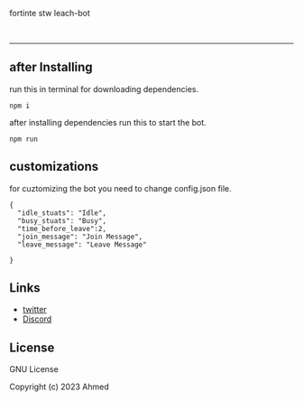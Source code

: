 


fortinte stw leach-bot 

<br />
<hr />

<h2>after Installing</h2>

run this in terminal for downloading dependencies.
```
npm i 
```
after installing dependencies run this to start the bot.

```
npm run
```

<h2>customizations</h2>
 for cuztomizing the bot you need to change config.json file.
 
```
{
  "idle_stuats": "Idle",
  "busy_stuats": "Busy",
  "time_before_leave":2, 
  "join_message": "Join Message",
  "leave_message": "Leave Message"

}

```

<h2>Links</h2>


- [twitter](https://twitter.com/ahmadsabir11)
- [Discord](https://discord.gg/NPjyABF9S6)

<h2>License</h2>
GNU License

Copyright (c) 2023 Ahmed
